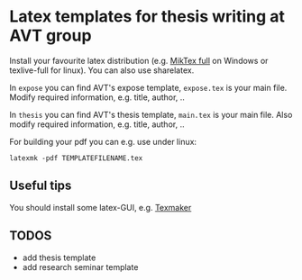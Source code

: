 Latex templates for thesis writing at AVT group
===============================================

Install your favourite latex distribution (e.g. [MikTex full](https://miktex.org/) on Windows or texlive-full for linux).
You can also use sharelatex.

In `expose` you can find AVT's expose template, `expose.tex` is your main file.
Modify required information, e.g. title, author, ..

In `thesis` you can find AVT's thesis template, `main.tex` is your main file.
Also modify required information, e.g. title, author, ..

For building your pdf you can e.g. use under linux:
```
latexmk -pdf TEMPLATEFILENAME.tex
```

Useful tips
-----------

You should install some latex-GUI, e.g. [Texmaker](http://www.xm1math.net/texmaker/)

TODOS
-----
* add thesis template
* add research seminar template


